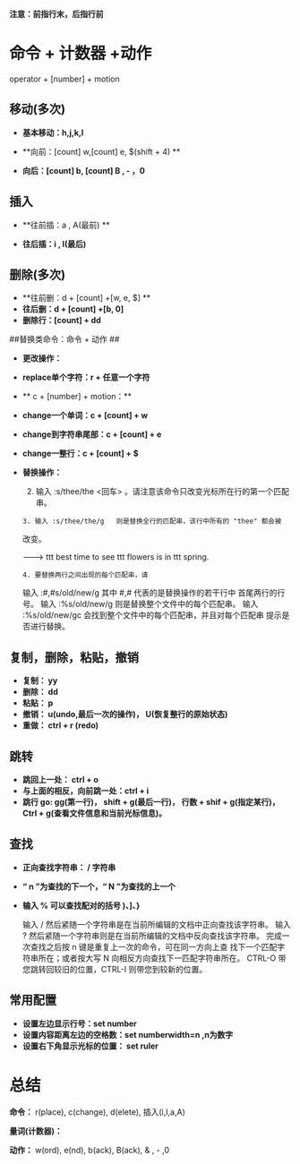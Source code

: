
**注意：前指行末，后指行前**
# 命令 + 计数器 +动作 #
 operator  + [number] +  motion
## 移动(多次) ##
- **基本移动：h,j,k,l**

- **向前：[count] w,[count] e, $(shift + 4) **

- **向后：[count] b, [count] B , - ，0**

## 插入 ##
- **往前插：a , A(最前) **

- **往后插：i , I(最后)**

## 删除(多次) ##

-  **往前删：d + [count] +[w, e, $] **
-  **往后删：d + [count] +[b, 0]**
-  **删除行：[count] + dd**

##替换类命令：命令 + 动作 ##
- **更改操作：**

- **replace单个字符：r + 任意一个字符**
- **   c  +  [number] +  motion：**
- **change一个单词：c + [count] + w**
- **change到字符串尾部：c + [count] + e**
- **change一整行：c + [count] + $**

- **替换操作：**


	 2. 输入 :s/thee/the <回车> 。请注意该命令只改变光标所在行的第一个匹配
     串。

	  3. 输入 :s/thee/the/g	则是替换全行的匹配串，该行中所有的 "thee" 都会被
     改变。

	---> ttt best time to see ttt flowers is in ttt spring.

	  4. 要替换两行之间出现的每个匹配串，请
     输入   :#,#s/old/new/g   其中 #,# 代表的是替换操作的若干行中
                              首尾两行的行号。
     输入   :%s/old/new/g     则是替换整个文件中的每个匹配串。
     输入   :%s/old/new/gc    会找到整个文件中的每个匹配串，并且对每个匹配串
                              提示是否进行替换。


## 复制，删除，粘贴，撤销 ##
-  **复制： yy**
-  **删除： dd**
-  **粘贴： p**
-  **撤销： u(undo,最后一次的操作)， U(恢复整行的原始状态)**
-  **重做： ctrl + r (redo)**

## 跳转 ##
- **跳回上一处： ctrl + o**
- **与上面的相反，向前跳一处：ctrl + i**
- **跳行 go: gg(第一行)， shift + g(最后一行)， 行数 + shif + g(指定某行)， Ctrl + g(查看文件信息和当前光标信息)。**  

## 查找 ##
- **正向查找字符串： / 字符串**
- **“ n ”为查找的下一个，“ N ”为查找的上一个**

- **输入 % 可以查找配对的括号 )、]、}**


	输入 / 然后紧随一个字符串是在当前所编辑的文档中正向查找该字符串。
     输入 ? 然后紧随一个字符串则是在当前所编辑的文档中反向查找该字符串。
     完成一次查找之后按 n 键是重复上一次的命令，可在同一方向上查
     找下一个匹配字符串所在；或者按大写 N 向相反方向查找下一匹配字符串所在。
     CTRL-O 带您跳转回较旧的位置，CTRL-I 则带您到较新的位置。


## 常用配置 ##
- **设置左边显示行号：set number**
- **设置内容距离左边的空格数：set numberwidth=n ,n为数字**
- **设置右下角显示光标的位置： set ruler**
# 总结 #

**命令：** r(place), c(change), d(elete), 插入(i,I,a,A)

**量词(计数器)：** 

**动作：** w(ord), e(nd), b(ack), B(ack), & , - ,0

